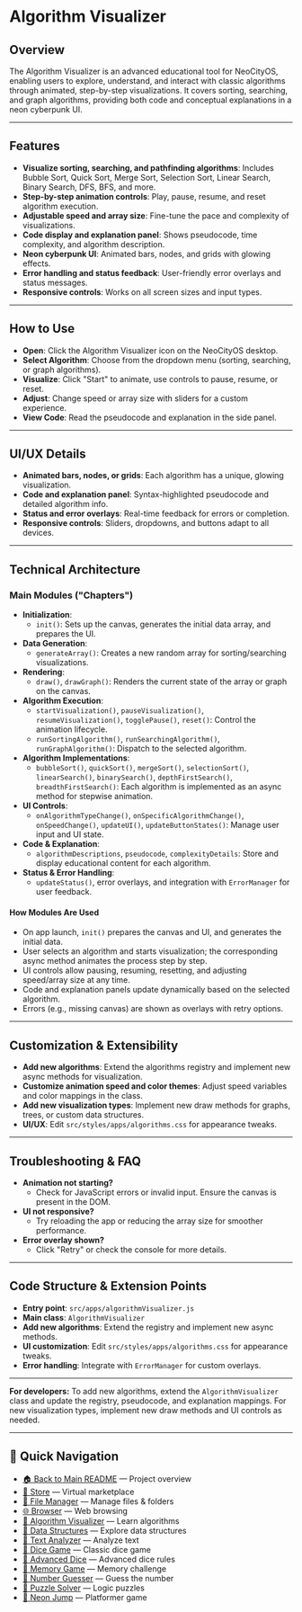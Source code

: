 # Algorithm Visualizer

## Overview
The Algorithm Visualizer is an advanced educational tool for NeoCityOS, enabling users to explore, understand, and interact with classic algorithms through animated, step-by-step visualizations. It covers sorting, searching, and graph algorithms, providing both code and conceptual explanations in a neon cyberpunk UI.

---

## Features
- **Visualize sorting, searching, and pathfinding algorithms**: Includes Bubble Sort, Quick Sort, Merge Sort, Selection Sort, Linear Search, Binary Search, DFS, BFS, and more.
- **Step-by-step animation controls**: Play, pause, resume, and reset algorithm execution.
- **Adjustable speed and array size**: Fine-tune the pace and complexity of visualizations.
- **Code display and explanation panel**: Shows pseudocode, time complexity, and algorithm description.
- **Neon cyberpunk UI**: Animated bars, nodes, and grids with glowing effects.
- **Error handling and status feedback**: User-friendly error overlays and status messages.
- **Responsive controls**: Works on all screen sizes and input types.

---

## How to Use
- **Open**: Click the Algorithm Visualizer icon on the NeoCityOS desktop.
- **Select Algorithm**: Choose from the dropdown menu (sorting, searching, or graph algorithms).
- **Visualize**: Click "Start" to animate, use controls to pause, resume, or reset.
- **Adjust**: Change speed or array size with sliders for a custom experience.
- **View Code**: Read the pseudocode and explanation in the side panel.

---

## UI/UX Details
- **Animated bars, nodes, or grids**: Each algorithm has a unique, glowing visualization.
- **Code and explanation panel**: Syntax-highlighted pseudocode and detailed algorithm info.
- **Status and error overlays**: Real-time feedback for errors or completion.
- **Responsive controls**: Sliders, dropdowns, and buttons adapt to all devices.

---

## Technical Architecture

### Main Modules ("Chapters")
- **Initialization**:
  - `init()`: Sets up the canvas, generates the initial data array, and prepares the UI.
- **Data Generation**:
  - `generateArray()`: Creates a new random array for sorting/searching visualizations.
- **Rendering**:
  - `draw()`, `drawGraph()`: Renders the current state of the array or graph on the canvas.
- **Algorithm Execution**:
  - `startVisualization()`, `pauseVisualization()`, `resumeVisualization()`, `togglePause()`, `reset()`: Control the animation lifecycle.
  - `runSortingAlgorithm()`, `runSearchingAlgorithm()`, `runGraphAlgorithm()`: Dispatch to the selected algorithm.
- **Algorithm Implementations**:
  - `bubbleSort()`, `quickSort()`, `mergeSort()`, `selectionSort()`, `linearSearch()`, `binarySearch()`, `depthFirstSearch()`, `breadthFirstSearch()`: Each algorithm is implemented as an async method for stepwise animation.
- **UI Controls**:
  - `onAlgorithmTypeChange()`, `onSpecificAlgorithmChange()`, `onSpeedChange()`, `updateUI()`, `updateButtonStates()`: Manage user input and UI state.
- **Code & Explanation**:
  - `algorithmDescriptions`, `pseudocode`, `complexityDetails`: Store and display educational content for each algorithm.
- **Status & Error Handling**:
  - `updateStatus()`, error overlays, and integration with `ErrorManager` for user feedback.

#### How Modules Are Used
- On app launch, `init()` prepares the canvas and UI, and generates the initial data.
- User selects an algorithm and starts visualization; the corresponding async method animates the process step by step.
- UI controls allow pausing, resuming, resetting, and adjusting speed/array size at any time.
- Code and explanation panels update dynamically based on the selected algorithm.
- Errors (e.g., missing canvas) are shown as overlays with retry options.

---

## Customization & Extensibility
- **Add new algorithms**: Extend the algorithms registry and implement new async methods for visualization.
- **Customize animation speed and color themes**: Adjust speed variables and color mappings in the class.
- **Add new visualization types**: Implement new draw methods for graphs, trees, or custom data structures.
- **UI/UX**: Edit `src/styles/apps/algorithms.css` for appearance tweaks.

---

## Troubleshooting & FAQ
- **Animation not starting?**
  - Check for JavaScript errors or invalid input. Ensure the canvas is present in the DOM.
- **UI not responsive?**
  - Try reloading the app or reducing the array size for smoother performance.
- **Error overlay shown?**
  - Click "Retry" or check the console for more details.

---

## Code Structure & Extension Points
- **Entry point**: `src/apps/algorithmVisualizer.js`
- **Main class**: `AlgorithmVisualizer`
- **Add new algorithms**: Extend the registry and implement new async methods.
- **UI customization**: Edit `src/styles/apps/algorithms.css` for appearance tweaks.
- **Error handling**: Integrate with `ErrorManager` for custom overlays.

---

**For developers:**
To add new algorithms, extend the `AlgorithmVisualizer` class and update the registry, pseudocode, and explanation mappings. For new visualization types, implement new draw methods and UI controls as needed.

---

## 🔗 Quick Navigation

- [🏠 Back to Main README](../../README.md) — Project overview
- [🛒 Store](./Store.md) — Virtual marketplace
- [📁 File Manager](./FileManager.md) — Manage files & folders
- [🌐 Browser](./Browser.md) — Web browsing
- [🧮 Algorithm Visualizer](./AlgorithmVisualizer.md) — Learn algorithms
- [🧱 Data Structures](./DataStructures.md) — Explore data structures
- [📝 Text Analyzer](./TextAnalyzer.md) — Analyze text
- [🎲 Dice Game](./DiceGame.md) — Classic dice game
- [🎲 Advanced Dice](./AdvancedDice.md) — Advanced dice rules
- [🧠 Memory Game](./MemoryGame.md) — Memory challenge
- [🔢 Number Guesser](./NumberGuesser.md) — Guess the number
- [🧩 Puzzle Solver](./PuzzleSolver.md) — Logic puzzles
- [🚀 Neon Jump](./NeonJump.md) — Platformer game 
